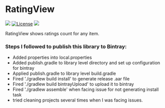 # RatingView
[![](https://jitpack.io/v/nikhiljainlive/RatingView.svg)](https://jitpack.io/#nikhiljainlive/RatingView) [![License](https://img.shields.io/badge/License-Apache%202.0-blue.svg)](https://opensource.org/licenses/Apache-2.0) [ ![](https://api.bintray.com/packages/nikhiljain/RatingView/com.nikhiljain.ratingview/images/download.svg) ](https://bintray.com/nikhiljain/RatingView/com.nikhiljain.ratingview/_latestVersion)

RatingView shows ratings count for any item.

### Steps I followed to publish this library to Bintray:

- Added properties into local.properties
- Added publish.gradle to library level directory and set up configuration for bintray
- Applied publish.gradle to library level build.gradle
- Fired './gradlew build install' to generate release .aar file
- Fired './gradlew build  bintrayUpload' to upload it to bintray
- Fired './gradlew assemble' when facing issue for not generating install task
- tried cleaning projects several times when I was facing issues.
